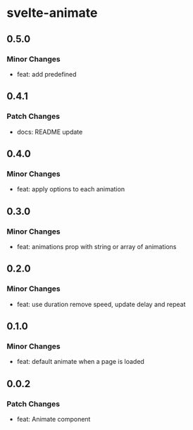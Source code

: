 # svelte-animate

## 0.5.0

### Minor Changes

- feat: add predefined

## 0.4.1

### Patch Changes

- docs: README update

## 0.4.0

### Minor Changes

- feat: apply options to each animation

## 0.3.0

### Minor Changes

- feat: animations prop with string or array of animations

## 0.2.0

### Minor Changes

- feat: use duration remove speed, update delay and repeat

## 0.1.0

### Minor Changes

- feat: default animate when a page is loaded

## 0.0.2

### Patch Changes

- feat: Animate component
